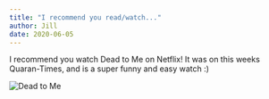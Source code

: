 ```yaml
---
title: "I recommend you read/watch..."
author: Jill
date: 2020-06-05
---
```


I recommend you watch Dead to Me on Netflix! It was on this weeks Quaran-Times, and is a super funny and easy watch :)

![Dead to Me](https://pyxis.nymag.com/v1/imgs/a6f/3a7/c2e6367b7e1525ab6a23cdfca21149a4b7-dead-to-me-season-2.rhorizontal.w700.jpg)
